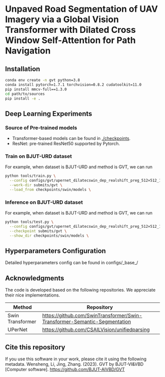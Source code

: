 # Unpaved Road Segmentation of UAV Imagery via a Global Vision Transformer with Dilated Cross Window Self-Attention for Path Navigation


## Installation

```bash
conda env create -n gvt python=3.8
conda install pytorch=1.7.1 torchvision=0.8.2 cudatoolkit=11.0
pip install mmcv-full==1.3.0
cd path/to/sources
pip install -e .
```



## Deep Learning Experiments

### Source of Pre-trained models

* Transformer-based models can be found in [./checkpoints](https://github.com/BJUT-AIVBD/GVT/checkpoints).
* ResNet: pre-trained ResNet50 supported by Pytorch.



### Train on BJUT-URD dataset

For example, when dataset is BJUT-URD and method is GVT, we can run

```bash
python tools/train.py \
  --config configs/gvt/upernet_dilatecswin_dep_realshift_preg_512×512_160k.py \
  --work-dir submits/gvt \
  --load_from checkpoints/swin/models \
```



### Inference on BJUT-URD dataset

For example, when dataset is BJUT-URD and method is GVT, we can run

```bash
python tools/test.py \
  --config configs/gvt/upernet_dilatecswin_dep_realshift_preg_512×512_160k.py \
  --checkpoint submits/gvt \
  --show_dir checkpoints/swin/models \
```



## Hyperparameters Configuration

Detailed hyperparameters config can be found in configs/\_base\_/

## Acknowledgments

The code is developed based on the following repositories. We appreciate their nice implementations.

| Method           | Repository                                            |
| ---------------- | ----------------------------------------------------- |
| Swin Transformer | https://github.com/SwinTransformer/Swin-Transformer-Semantic-Segmentation |
| UPerNet          | https://github.com/CSAILVision/unifiedparsing       

## Cite this repository
If you use this software in your work, please cite it using the following metadata.
Wensheng, Li, Jing, Zhang. (2023). GVT by BJUT-VI&VBD [Computer software]. https://github.com/BJUT-AIVBD/GVT
